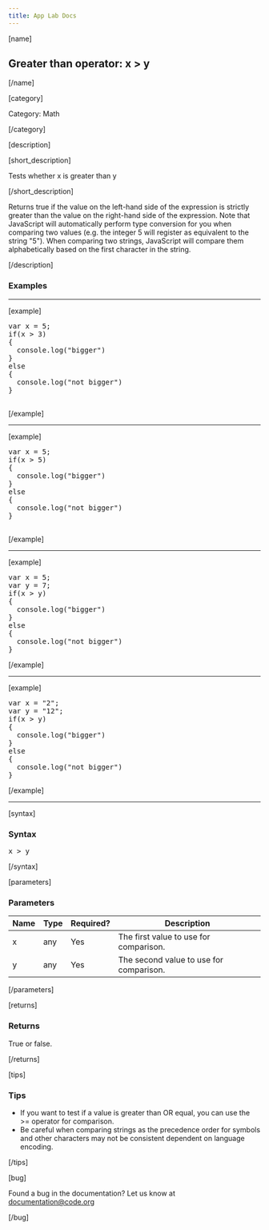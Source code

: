 ```yaml
---
title: App Lab Docs
---
```


[name]

## Greater than operator: x > y

[/name]


[category]

Category: Math

[/category]

[description]

[short_description]

Tests whether x is greater than y

[/short_description]

Returns true if the value on the left-hand side of the expression is strictly greater than the value on the right-hand side of the expression.  Note that JavaScript will automatically perform type conversion for you when comparing two values (e.g. the integer 5 will register as equivalent to the string "5"). When comparing two strings, JavaScript will compare them alphabetically based on the first character in the string.

[/description]

### Examples
____________________________________________________

[example]

<pre>
var x = 5;
if(x > 3)
{
  console.log("bigger")
}
else
{
  console.log("not bigger")
}

</pre>

[/example]

____________________________________________________

[example]

<pre>
var x = 5;
if(x > 5)
{
  console.log("bigger")
}
else
{
  console.log("not bigger")
}

</pre>

[/example]

____________________________________________________
[example]

<pre>
var x = 5;
var y = 7;
if(x > y)
{
  console.log("bigger")
}
else
{
  console.log("not bigger")
}
</pre>

[/example]

____________________________________________________
[example]

<pre>
var x = "2";
var y = "12";
if(x > y)
{
  console.log("bigger")
}
else
{
  console.log("not bigger")
}
</pre>

[/example]

____________________________________________________

[syntax]

### Syntax
<pre>
x > y
</pre>

[/syntax]

[parameters]

### Parameters

| Name  | Type | Required? | Description |
|-----------------|------|-----------|-------------|
| x | any | Yes | The first value to use for comparison.  |
| y | any | Yes | The second value to use for comparison.  |

[/parameters]

[returns]

### Returns
True or false.

[/returns]

[tips]

### Tips
- If you want to test if a value is greater than OR equal, you can use the >= operator for comparison.
- Be careful when comparing strings as the precedence order for symbols and other characters may not be consistent dependent on language encoding.


[/tips]

[bug]

Found a bug in the documentation? Let us know at documentation@code.org

[/bug]
